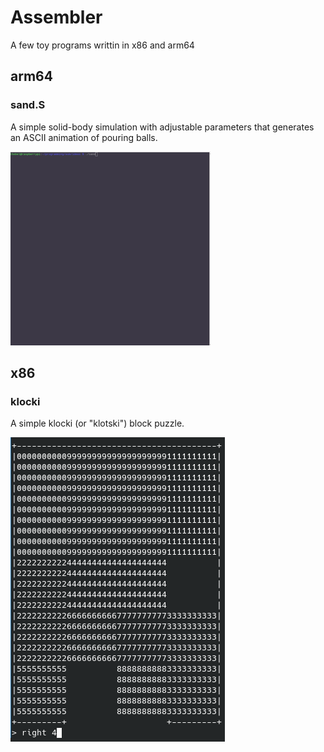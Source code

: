# Assembler
A few toy programs writtin in x86 and arm64

## arm64

### sand.S

A simple solid-body simulation with adjustable parameters that generates an ASCII animation of pouring balls.

![](https://github.com/thebel1/Assembler/blob/main/arm64/sand.gif)

## x86

### klocki

A simple klocki (or "klotski") block puzzle.

![](https://github.com/thebel1/Assembler/blob/main/x86/klocki.png)
